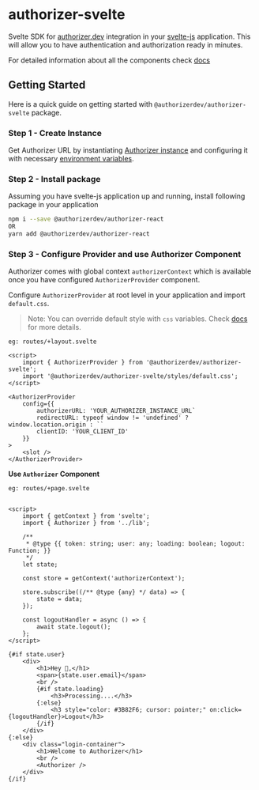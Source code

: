 # authorizer-svelte

Svelte SDK for [authorizer.dev](https://authorizer.dev) integration in your [svelte-js](https://svelte.dev/) application. This will allow you to have authentication and authorization ready in minutes.

For detailed information about all the components check [docs]()


## Getting Started

Here is a quick guide on getting started with `@authorizerdev/authorizer-svelte` package.

### Step 1 - Create Instance

Get Authorizer URL by instantiating [Authorizer instance](/deployment) and configuring it with necessary [environment variables](/core/env).

### Step 2 - Install package

Assuming you have svelte-js application up and running, install following package in your application

```sh
npm i --save @authorizerdev/authorizer-react
OR
yarn add @authorizerdev/authorizer-react
```

### Step 3 - Configure Provider and use Authorizer Component

Authorizer comes with global context `authorizerContext` which is available once you have configured `AuthorizerProvider` component.

Configure `AuthorizerProvider` at root level in your application and import `default.css`.

> Note: You can override default style with `css` variables. Check [docs]() for more details.

`eg: routes/+layout.svelte`

```svelte
<script>
	import { AuthorizerProvider } from '@authorizerdev/authorizer-svelte';
	import '@authorizerdev/authorizer-svelte/styles/default.css';
</script>

<AuthorizerProvider
    config={{
        authorizerURL: 'YOUR_AUTHORIZER_INSTANCE_URL`
        redirectURL: typeof window != 'undefined' ? window.location.origin : ``
        clientID: 'YOUR_CLIENT_ID'
    }}
>
    <slot />
</AuthorizerProvider>
````

**Use `Authorizer` Component**

`eg: routes/+page.svelte`

```svelte

<script>
	import { getContext } from 'svelte';
	import { Authorizer } from '../lib';

	/**
	 * @type {{ token: string; user: any; loading: boolean; logout: Function; }}
	 */
	let state;

	const store = getContext('authorizerContext');

	store.subscribe((/** @type {any} */ data) => {
		state = data;
	});

	const logoutHandler = async () => {
		await state.logout();
	};
</script>

{#if state.user}
	<div>
		<h1>Hey 👋,</h1>
		<span>{state.user.email}</span>
		<br />
		{#if state.loading}
			<h3>Processing....</h3>
		{:else}
			<h3 style="color: #3B82F6; cursor: pointer;" on:click={logoutHandler}>Logout</h3>
		{/if}
	</div>
{:else}
	<div class="login-container">
		<h1>Welcome to Authorizer</h1>
		<br />
		<Authorizer />
	</div>
{/if}

```